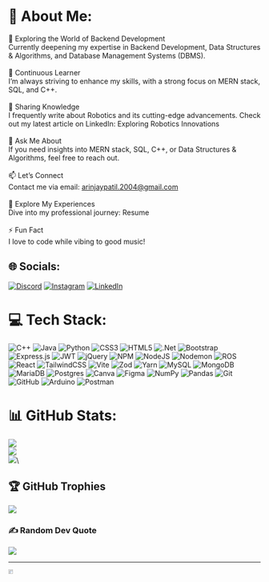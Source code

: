# 💫 About Me:
🔭 Exploring the World of Backend Development<br>Currently deepening my expertise in Backend Development, Data Structures & Algorithms, and Database Management Systems (DBMS).<br><br>🌱 Continuous Learner<br>I’m always striving to enhance my skills, with a strong focus on MERN stack, SQL, and C++.<br><br>📝 Sharing Knowledge<br>I frequently write about Robotics and its cutting-edge advancements. Check out my latest article on LinkedIn: Exploring Robotics Innovations<br><br>💬 Ask Me About<br>If you need insights into MERN stack, SQL, C++, or Data Structures & Algorithms, feel free to reach out.<br><br>📫 Let’s Connect<br>Contact me via email: arinjaypatil.2004@gmail.com<br><br>📄 Explore My Experiences<br>Dive into my professional journey: Resume<br><br>⚡ Fun Fact<br>I love to code while vibing to good music!


## 🌐 Socials:
[![Discord](https://img.shields.io/badge/Discord-%237289DA.svg?logo=discord&logoColor=white)](https://discord.gg/arinjay9124) [![Instagram](https://img.shields.io/badge/Instagram-%23E4405F.svg?logo=Instagram&logoColor=white)](https://instagram.com/_arii_n_jayy) [![LinkedIn](https://img.shields.io/badge/LinkedIn-%230077B5.svg?logo=linkedin&logoColor=white)](https://linkedin.com/in/arinjay-patil-3262a9248) 

# 💻 Tech Stack:
![C++](https://img.shields.io/badge/c++-%2300599C.svg?style=for-the-badge&logo=c%2B%2B&logoColor=white) ![Java](https://img.shields.io/badge/java-%23ED8B00.svg?style=for-the-badge&logo=openjdk&logoColor=white) ![Python](https://img.shields.io/badge/python-3670A0?style=for-the-badge&logo=python&logoColor=ffdd54) ![CSS3](https://img.shields.io/badge/css3-%231572B6.svg?style=for-the-badge&logo=css3&logoColor=white) ![HTML5](https://img.shields.io/badge/html5-%23E34F26.svg?style=for-the-badge&logo=html5&logoColor=white) ![.Net](https://img.shields.io/badge/.NET-5C2D91?style=for-the-badge&logo=.net&logoColor=white) ![Bootstrap](https://img.shields.io/badge/bootstrap-%238511FA.svg?style=for-the-badge&logo=bootstrap&logoColor=white) ![Express.js](https://img.shields.io/badge/express.js-%23404d59.svg?style=for-the-badge&logo=express&logoColor=%2361DAFB) ![JWT](https://img.shields.io/badge/JWT-black?style=for-the-badge&logo=JSON%20web%20tokens) ![jQuery](https://img.shields.io/badge/jquery-%230769AD.svg?style=for-the-badge&logo=jquery&logoColor=white) ![NPM](https://img.shields.io/badge/NPM-%23CB3837.svg?style=for-the-badge&logo=npm&logoColor=white) ![NodeJS](https://img.shields.io/badge/node.js-6DA55F?style=for-the-badge&logo=node.js&logoColor=white) ![Nodemon](https://img.shields.io/badge/NODEMON-%23323330.svg?style=for-the-badge&logo=nodemon&logoColor=%BBDEAD) ![ROS](https://img.shields.io/badge/ros-%230A0FF9.svg?style=for-the-badge&logo=ros&logoColor=white) ![React](https://img.shields.io/badge/react-%2320232a.svg?style=for-the-badge&logo=react&logoColor=%2361DAFB) ![TailwindCSS](https://img.shields.io/badge/tailwindcss-%2338B2AC.svg?style=for-the-badge&logo=tailwind-css&logoColor=white) ![Vite](https://img.shields.io/badge/vite-%23646CFF.svg?style=for-the-badge&logo=vite&logoColor=white) ![Zod](https://img.shields.io/badge/zod-%233068b7.svg?style=for-the-badge&logo=zod&logoColor=white) ![Yarn](https://img.shields.io/badge/yarn-%232C8EBB.svg?style=for-the-badge&logo=yarn&logoColor=white) ![MySQL](https://img.shields.io/badge/mysql-4479A1.svg?style=for-the-badge&logo=mysql&logoColor=white) ![MongoDB](https://img.shields.io/badge/MongoDB-%234ea94b.svg?style=for-the-badge&logo=mongodb&logoColor=white) ![MariaDB](https://img.shields.io/badge/MariaDB-003545?style=for-the-badge&logo=mariadb&logoColor=white) ![Postgres](https://img.shields.io/badge/postgres-%23316192.svg?style=for-the-badge&logo=postgresql&logoColor=white) ![Canva](https://img.shields.io/badge/Canva-%2300C4CC.svg?style=for-the-badge&logo=Canva&logoColor=white) ![Figma](https://img.shields.io/badge/figma-%23F24E1E.svg?style=for-the-badge&logo=figma&logoColor=white) ![NumPy](https://img.shields.io/badge/numpy-%23013243.svg?style=for-the-badge&logo=numpy&logoColor=white) ![Pandas](https://img.shields.io/badge/pandas-%23150458.svg?style=for-the-badge&logo=pandas&logoColor=white) ![Git](https://img.shields.io/badge/git-%23F05033.svg?style=for-the-badge&logo=git&logoColor=white) ![GitHub](https://img.shields.io/badge/github-%23121011.svg?style=for-the-badge&logo=github&logoColor=white) ![Arduino](https://img.shields.io/badge/-Arduino-00979D?style=for-the-badge&logo=Arduino&logoColor=white) ![Postman](https://img.shields.io/badge/Postman-FF6C37?style=for-the-badge&logo=postman&logoColor=white)
# 📊 GitHub Stats:
![](https://github-readme-stats.vercel.app/api?username=Arinjay-04&theme=github_dark&hide_border=false&include_all_commits=false&count_private=false)<br/>
![](https://github-readme-streak-stats.herokuapp.com/?user=Arinjay-04&theme=github_dark&hide_border=false)<br/>
![](https://github-readme-stats.vercel.app/api/top-langs/?username=Arinjay-04&theme=github_dark&hide_border=false&include_all_commits=false&count_private=false&layout=compact)\



## 🏆 GitHub Trophies
![](https://github-profile-trophy.vercel.app/?username=Arinjay-04&theme=github_dark&no-frame=false&no-bg=true&margin-w=4)

### ✍️ Random Dev Quote
![](https://quotes-github-readme.vercel.app/api?type=horizontal&theme=radical)

---

<div style="width: 100px; height: 100px;">
  <img src="https://visitcount.itsvg.in/api?id=Arinjay-04&icon=1&color=1" alt="Visit Count" style="width: 30%; height: 30%;">
</div>


<!-- Proudly created with GPRM ( https://gprm.itsvg.in ) -->
